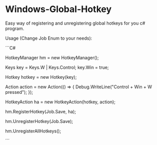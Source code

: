 # Windows-Global-Hotkey
Easy way of registering and unregistering global hotkeys for you c# program.

Usage (Change Job Enum to your needs):

´´´C#

HotkeyManager hm = new HotkeyManager();

Keys key = Keys.W | Keys.Control;
key.Win = true;

Hotkey hotkey = new Hotkey(key);

Action action = new Action(() => {
  Debug.WriteLine("Control + Win + W pressed");
});

HotkeyAction ha = new HotkeyAction(hotkey, action);

hm.RegisterHotkey(Job.Save, ha);

hm.UnregisterHotkey(Job.Save);

hm.UnregisterAllHotkeys();

´´´
